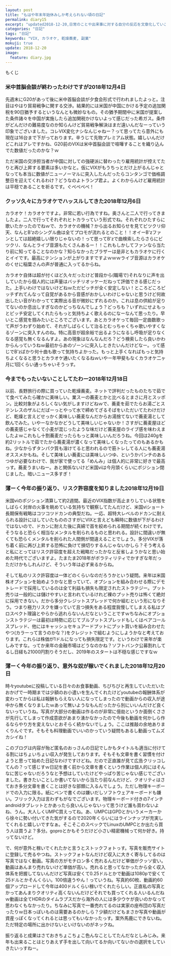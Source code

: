 ```yaml
---
layout: post
title: "もはや年末年始休みしか考えられない頃の日記"
permalink: diary15
excerpt: "updated2018-12-20,日常のことや出来事に対する自分の反応を文章化していこうのコーナーです。特にテーマも設けずにつらつらと書いていくとっても楽しいコーナーです。見る人にとって楽しいコーナーかどうかは定かではありませんよー"
categories: "日記"
tags: "日記"
keywords: "VIX, カラオケ, 乾燥蕎麦, 副業"
mokuji: true
update: 2018-12-20
image:
  feature: diary.jpg
---
```


<div id="mokuji"><span>もくじ</span></div>

### 米中首脳会談が終わったわけですが2018年12月4日

先週末にG20があって後に米中首脳会談が夕食会形式で行われましたよっと。注目はやはり貿易戦争に関する交渉。結果的には米国が中国にかける予定の追加関税を90日猶予するというなんとも微妙なもの。その猶予期間中に米国が提案した条件諸々を中国が実施したら追加関税かけないよって感じだった希ガス。条件がどんだけの難易度なのか知らんけど貿易戦争解決はまだ遠いんだなーっていう印象でございました。コレVIX変化ナシなんじゃねー？って思ってたら意外にも現在は16台まで下がっております。辛うじて先物プレミアム状態。嬉しいんだけどこれはアレですかね、G20前のVIXは米中首脳会談で喧嘩することを織り込んでた数値だったのかな？ｗ

ただ米国の交渉担当者が中国に対しての強硬派に替わったり雇用統計が控えてたりと再び上昇する要素は多いかなと。仮にVIXがもうちっとだけ上がるんじゃとなっても本当に数値がニューノーマルに突入したんだったらコンタンゴで価格調整日を迎えてくれるわけ？どうなのよトランプ君よ。よくわからんけど雇用統計は平穏であることを祈るです。ぐぺぺぺぺ！

### クッソ久々にカラオケでハッスルしてきた2018年12月6日

カラオケ！カラオケですよ。非常に若い行為ですね。奥さんと二人で行ってきましたよ。二人で行ってそれぞれヒトカラっていう形式でね。それぞれひたすらに歌いたかったのでねｗで、カラオケの機械？から出るお知らせを見てビツクリ仰天、なんとB'zのシングル曲は全てプロモが流れるとのこと！！オイーB'zファンとしては超絶嬉しい限りじゃないの！って思ってB'zで曲検索したらさらにビツクリ、なんとライブ音源もたくさんあるー！！これもしかしてファンなら当たり前に知ってることなのかな？知らなかったブラザーは是非ともカラオケに行くとイイです。最高にテンションが上がりますですよｗｗｗライブ音源はカラオケのくせに稲葉さんの声が普通に入ってるからね。

カラオケ自体は超が付くほど久々だったけど普段から(職場で)それなりに声を出していたから個人的には声量はバッチリオッケーだねって評価できる感じだった。上手いわけではないけどねｗただピッチが全く安定しない！ところどころピッチずれてんなって自覚があるから音感がおかしいわけじゃないと思うけど何故出したい音がわかってて実際出る音が微妙にずれるのか。これは息の供給が足りてないのか息出しすぎなのかどっちなんでしょう？どっちも？いずれにせよもっとピッチ安定してくれたらもっと気持ちよく歌えるのになーなんて思ったり。早いとこ感覚を掴みたいところでございます。あとカラオケって毎回一定曲数歌って声がうわずり始めて、それがしばらくして治るとむっちゃくちゃ歌いやすくなるゾーンに突入すんのね。特に高音が超余裕で出るようになるし呼吸が足りなくなる感覚も無くなるんすよ。あの現象はなんなんだろ？どう検索したら良いかわからんっていうねｗ最初からあのゾーンに突入しときたいんだけどなー。って感じでB'zばかり何十曲も歌って気持ちよかった。もっと上手くなればもっと気持ちよくなると思うとカラオケ通いたくなるねｗいやー年甲斐もなくカラオケ二ヶ月に1回くらい通っちゃいそうっす。

### 今までもったいないことしてたわー2018年12月18日

以前、長野旅行の際に買っていた乾燥蕎麦。ネットで評判だったものたちで茹でて食べてみたら確かに美味しい。業スーの蕎麦とかと比べるとまさに月とスッポン。比較対象がよろしくない気がしますけどねｗで、蕎麦を茹でたらお湯ごとステンレスのザルにだばーっとやって水で締めてざるそばをいただいてたわけだけど、乾燥と言えどせっかく美味しい蕎麦なんだからお湯捨てないで蕎麦湯として飲んでみた。いやーなかなかどうして美味しいじゃないか！さすがに蕎麦屋ほどの蕎麦感じゃなくて小麦が混じったような味だけど蕎麦屋のライブ感を味わえましたよｗこれもし十割蕎麦だったらもっと美味しいんだろうね。今回は240gを約2リットルで茹でたから蕎麦湯が濃くなって美味しくなったってのもあるかもね。少なからずタンパク質も溶けてると思われるので筋トレしてる人にも蕎麦湯オススメかもね。そして美味しい蕎麦には美味しいつゆ、というかパンチのあるつゆが必要なわけで、我が家で使ってる「めんみ」は個人的に非常に好きで最高っす。蕎麦うまいねー。あと関係ないけど米国viは今月頭くらいにポジション閉じました。暗いニュース多すぎ！

### 薄ーく今年の振り返り、リスク許容度を知りました2018年12月19日

米国viのポジション清算して約2週間。最近のVIX指数が高止まりしている状態をしばらく対岸の火事を眺めている気持ちで観察してたんだけど、米国viショート長期保有戦略はコツコツドカンの典型だね。一応、超特大レベルのドカンに耐えられる設計にはしていたもののさすがにVIXと言えども瞬時に数値が下がるわけではないので、ドカンに耐えた後に真綿で首を絞められる期間が続くわけです。そうなると恐らく相当なメンタルを削られるものと思われる。設計に間違いが無くても恐らくメンタルを削られた人間側が間違えることでしょう。多分VIXが落ち着く前に再び上昇する恐怖に負けて損切りするんじゃないかしら？そう考えると私にとってはリスク許容度を超えた戦略だったかなと反省しようかなと思い始めた時代でございますよ。たまたま2018年がボラティリティでかすぎな年だっただけかもしれんけど、そういう年は必ず来るからね。

そして私のリスク許容度は一体どのくらいなのだろうかという疑問。来年は米国株オプションを始めようかなと思っていて、オプションを組み合わせる際にデモトレードで採用しているのは全て利益も損失も限定されたストラテジー。プット売りは一般的には儲けやすいと言われているけれど裸のプット売りは怖くて絶対に採用できない。だから多分クレジットスプレッドで何か組むという形になりそう。つまり極力リスクを嫌っていて且つ損失をある程度我慢してしまえる私はプロスペクト理論とやらから逃れらないんだなということですｗちなみにオプションストラテジーは最初は時勢に応じてブルプットスプレッドもしくはベアコールスプレッド、他にはキャッシュセキュアードプットにプット買いを組み合わせたやつ(カラーって言うのかな？)をクレジットで組むようにしようかなと考えております。これらは株価が1ドルになっても損失限定です。というわけで来年が楽しみですな。ってか来年の金融市場はどうなのかね？ソフトバンク公募割れしてるし日経も21000円割りそうだし、2019年のスタートは不穏な感じですなｗ

### 薄ーく今年の振り返り、意外な奴が稼いでくれました2018年12月20日

時々youtubeに投稿している日々のお食事動画、ちびちびと再生していただいたおかげで一時期までは少額のお小遣いを生んでくれたけどyoutubeの報酬体系が変わってからは私は報酬もらえない人になってしまったので動画からの収入が途中から無くなりましたｗあって無いようなもんだったから別にいいんだけど良くないっていうね。写真が大部分の動画は作るのが非常に億劫というか面倒くささが先行してしまって作成意欲があまり湧かなかったので今後も動画を何かしら作るならやり方を変えないとおそらく続かないでしょう。ここは推敲の余地ありまくりんぐです。そもそも料理動画でいいのかっていう疑問もあるし動画ってムズカシイね！

このブログは内容が殆ど匿名のおっさんの日記でしかもタイトルも適当に付けてる割にはちょいちょい収入が発生しております。そもそも文章を書く習慣を付けようと思って始めた日記なわけですけどね。だので正直誰が見て広告クリッコしてんの？って感じすｗ日記を書く前から文章を書くという作業は個人的にはそんなに苦じゃないだろうなと予想はしていたけどやっぱり苦じゃない感じでございました。書きたいことしか書いてないから当たり前なんだけど、クオリティはさておき多分文章を書くことは好きな部類に入るんでしょう。ただし物理キーボードでの入力に限る。紙にペンで書くのは嫌いだしソフトウェアキーボードも嫌い。フリック入力は言わずもがなでございます。物理キーボード付きの7インチandroidタブレットとかあったら良いんじゃないって思うけど誰も買わないよね、うん。大人しくUMPC買えってね。あ、UMPCはGPDとかいうメーカーから徐々に勢い付いてきた気がするので2020年くらいにはラインナップが充実してくれると嬉しいですなぁ。そこそこのスペックでLinuxのUMPCとか出たら買う人は買うよ？多分。goproとかもそうだけど小さい精密機械って何か好き。持ってないけど。

で、何が意外と稼いでくれたかと言うとストックフォトっす。写真を販売サイトに登録して売るやつね。ストックフォトなんだけど収入に大きく寄与してるのは写真ではなく動画。写真の方がモチロン多く売れるんだけど単価がクッソ安い。動画はあんまり売れないけど単価が高い。売れると思ってなかったから全く収入体系を把握してないんだけど写真は安くて0.25ドルとかで動画は1080pで安くて25ドルとかそんくらい。100倍違うやん！っていうね。写真約60枚、動画約60個アップロードして今年は400ドルくらい稼いでくれたらしい。正直私の写真とかってあんまりクオリティ高くないんだけどそれでも買ってくれる人いるんだねｗ動画は全てHDRのタイムラプスだから海外の人には多少ウケが良いのかなって思わなくもなかったり。ちなみに写真で一番売れてるのは実家の座布団の写真だったりｗ日本っぽいものは需要あるのかしら？少額だけどもまさか写真や動画が資産っぽくなってくれるとは思ってもいなかったっす。案外馬鹿にできないね。ただ特定の場所に出かけないといけないのがネックね。

振り返ると成果はさておきちょこちょこ色んなことしてたんだなとしみじみ。来年も出来ることはとりあえず手を出して向いてるか向いてないかの選択をしていきたいっすねー。